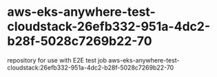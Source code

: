 # aws-eks-anywhere-test-cloudstack-26efb332-951a-4dc2-b28f-5028c7269b22-70
repository for use with E2E test job aws-eks-anywhere-test-cloudstack:26efb332-951a-4dc2-b28f-5028c7269b22-70
